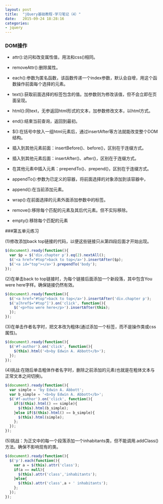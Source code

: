 ```yaml
---
layout: post
title:  "jQuery基础教程-学习笔记（4）"
date:   2015-09-24 18:28:16
categories:
- jquery
---
```


### DOM操作

+ attr():访问和改变属性值，用法和css()相同。

+ removeAttr():删除属性。

+ each():参数为匿名函数，该函数传递一个index参数，默认会自增，用这个函数操作前面每个选择的元素。

+ text():获取前面选择的标签包含的值。加参数则为修改该值，但不会立即在页面呈现。

+ html():同text，无参返回html形式的文本，加参数修改文本，以html方式。

+ end():结束当前查询，返回到最初。

+ $():在括号中放入一组html元素后，通过insertAfter等方法就能改变整个DOM结构。

+ 插入到其他元素前面：insertBefore()、before()，区别在于连缀方式。

+ 插入到其他元素后面：insertAfter()、after()，区别在于连缀方式。

+ 在其他元素中插入元素：prependTo()、prepend()，区别在于连缀方式。

+ appendTo():参数为已定义的容器，将前面选择的对象添加到该容器中，

+ append():在当前添加元素。

+ wrap():在前面选择的元素外面添加参数中的标签。

+ remove():移除每个匹配的元素及其后代元素。但不实际移除。

+ empty():移除每个匹配的元素

###第五单元练习

(1)修改添加back top链接的代码，以便这些链接只从第四段后面才开始出现。

```javascript
$(document).ready(function(){
  var $p = $('div.chapter p').eq(2).nextAll();
  $('<a href="#top">back to top</a>').insertAfter($p);
  $('<a id="top"></a>').prependTo('body');
});
```

(2)在单击back to top链接时，为每个链接后面添加一个新段落，其中包含You were here字样。确保链接仍然有效。

```javascript
$(document).ready(function(){
  $('<a href="#top">back to top</a>').insertAfter('div.chapter p');
  $('a[href$="#top"]').on('click', function(){
    $('<p>You were here</p>').insertAfter(this);
  });
});
```
(3)在单击作者名字时，把文本改为粗体(通过添加一个标签，而不是操作类或css属性)。

```javascript
$(document).ready(function(){
  $('#f-author').on('click', function(){
    $(this).html('<b>by Edwin A. Abbott</b>');
  });
});
```
(4)挑战:在随后单击粗体作者名字时，删除之前添加的元素(也就是在粗体文本与正常文本之间切换)。

```javascript
$(document).ready(function(){
  var simple = 'by Edwin A. Abbott';
  var b_simple = '<b>by Edwin A. Abbott</b>';
  $('#f-author').on('click', function(){
    if($(this).html() == simple){
      $(this).html(b_simple);
    }else if($(this).html() == b_simple){
      $(this).html(simple);
    };
  });
});
```
(5)挑战：为正文中的每一个段落添加一个inhabitants类，但不能调用.addClass()方法。确保不影响现有的类。

```javascript
$(document).ready(function(){
  $('p').each(function(){
    var a = $(this).attr('class');
    if(a == null){
      $(this).attr('class','inhabitants');
    }else{
      $(this).attr('class',a + ' inhabitants');
    };
  });
});
```